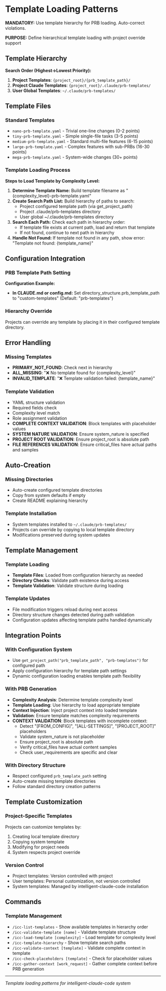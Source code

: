 # Template Loading Patterns

**MANDATORY:** Use template hierarchy for PRB loading. Auto-correct violations.

**PURPOSE:** Define hierarchical template loading with project override support

## Template Hierarchy

**Search Order (Highest→Lowest Priority):**
1. **Project Templates**: `{project_root}/{prb_template_path}/`
2. **Project Claude Templates**: `{project_root}/.claude/prb-templates/`
3. **User Global Templates**: `~/.claude/prb-templates/`

## Template Files

### Standard Templates
- `nano-prb-template.yaml` - Trivial one-line changes (0-2 points)
- `tiny-prb-template.yaml` - Simple single-file tasks (3-5 points)
- `medium-prb-template.yaml` - Standard multi-file features (6-15 points)
- `large-prb-template.yaml` - Complex features with sub-PRBs (16-30 points)
- `mega-prb-template.yaml` - System-wide changes (30+ points)

### Template Loading Process

**Steps to Load Template by Complexity Level:**
1. **Determine Template Name:** Build template filename as "{complexity_level}-prb-template.yaml"
2. **Create Search Path List:** Build hierarchy of paths to search:
   - Project configured template path (via get_project_path)
   - Project .claude/prb-templates directory  
   - User global ~/.claude/prb-templates directory
3. **Search Each Path:** Check each path in hierarchy order:
   - If template file exists at current path, load and return that template
   - If not found, continue to next path in hierarchy
4. **Handle Not Found:** If template not found in any path, show error: "Template not found: {template_name}"

## Configuration Integration

### PRB Template Path Setting

**Configuration Example:**
- **In CLAUDE.md or config.md:** Set directory_structure.prb_template_path to "custom-templates" (Default: "prb-templates")

### Hierarchy Override
Projects can override any template by placing it in their configured template directory.

## Error Handling

### Missing Templates
- **PRIMARY_NOT_FOUND**: Check next in hierarchy
- **ALL_MISSING**: "❌ No template found for {complexity_level}"
- **INVALID_TEMPLATE**: "❌ Template validation failed: {template_name}"

### Template Validation
- YAML structure validation
- Required fields check
- Complexity level match
- Role assignment validation
- **COMPLETE CONTEXT VALIDATION**: Block templates with placeholder values
- **SYSTEM NATURE VALIDATION**: Ensure system_nature is specified
- **PROJECT ROOT VALIDATION**: Ensure project_root is absolute path
- **FILE REFERENCES VALIDATION**: Ensure critical_files have actual paths and samples

## Auto-Creation

### Missing Directories
- Auto-create configured template directories
- Copy from system defaults if empty
- Create README explaining hierarchy

### Template Installation
- System templates installed to `~/.claude/prb-templates/`
- Projects can override by copying to local template directory
- Modifications preserved during system updates

## Template Management

### Template Loading
- **Template Files**: Loaded from configuration hierarchy as needed
- **Directory Checks**: Validate path existence during access
- **Template Validation**: Validate structure during loading

### Template Updates
- File modification triggers reload during next access
- Directory structure changes detected during path validation
- Configuration updates affecting template paths handled dynamically

## Integration Points

### With Configuration System
- Use `get_project_path("prb_template_path", "prb-templates")` for configured path
- Apply configuration hierarchy for template path settings
- Dynamic configuration loading enables template path flexibility

### With PRB Generation
- **Complexity Analysis**: Determine template complexity level
- **Template Loading**: Use hierarchy to load appropriate template
- **Context Injection**: Inject project context into loaded template
- **Validation**: Ensure template matches complexity requirements
- **CONTEXT VALIDATION**: Block templates with incomplete context:
  - Detect "[FROM_CONFIG]", "[ALL-SETTINGS]", "[PROJECT_ROOT]" placeholders
  - Validate system_nature is not placeholder
  - Ensure project_root is absolute path
  - Verify critical_files have actual content samples
  - Check user_requirements are specific and clear

### With Directory Structure
- Respect configured `prb_template_path` setting
- Auto-create missing template directories
- Follow standard directory creation patterns

## Template Customization

### Project-Specific Templates
Projects can customize templates by:
1. Creating local template directory
2. Copying system template
3. Modifying for project needs
4. System respects project override

### Version Control
- Project templates: Version controlled with project
- User templates: Personal customization, not version controlled
- System templates: Managed by intelligent-claude-code installation

## Commands

### Template Management
- `/icc-list-templates` - Show available templates in hierarchy order
- `/icc-validate-template [name]` - Validate template structure
- `/icc-load-template [complexity]` - Load template for complexity level
- `/icc-template-hierarchy` - Show template search paths
- `/icc-validate-context [template]` - Validate complete context in template
- `/icc-check-placeholders [template]` - Check for placeholder values
- `/icc-gather-context [work_request]` - Gather complete context before PRB generation

---
*Template loading patterns for intelligent-claude-code system*